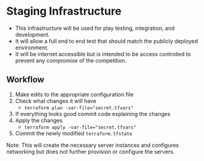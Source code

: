 # Staging Infrastructure

- This infrastructure will be used for play testing, integration, and development.
- It will allow a full end to end test that should match the publicly deployed environment.
- It will be internet accessible but is intended to be access controlled to prevent any compromise of the competition.

## Workflow
1. Make edits to the appropriate configuration file
2. Check what changes it will have
    - `terraform plan -var-file="secret.tfvars"`
3. If everything looks good commit code explaining the changes
4. Apply the changes
    - `terraform apply -var-file="secret.tfvars"` 
5. Commit the newly modified `terraform.tfstate`

Note:  This will create the necessary server instances and configures networking but does not further provision or configure the servers.
